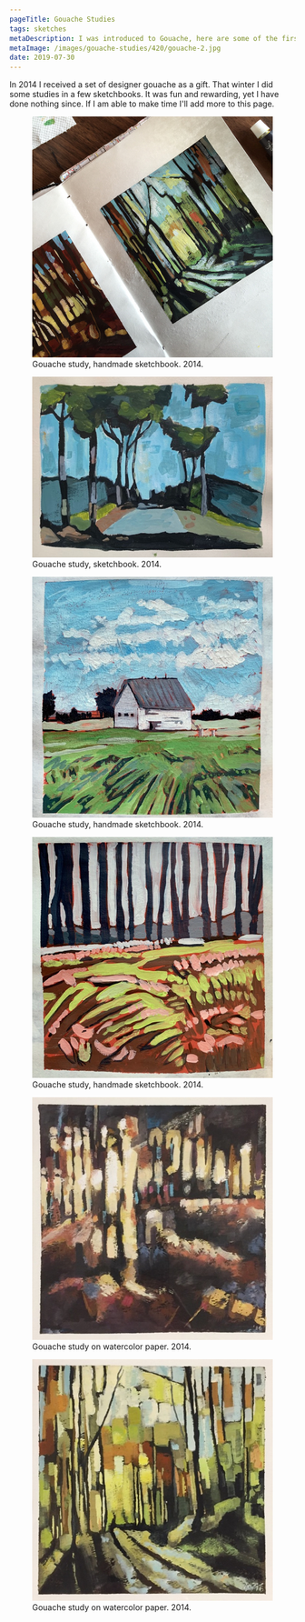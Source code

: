 ```yaml
---
pageTitle: Gouache Studies
tags: sketches
metaDescription: I was introduced to Gouache, here are some of the first studies.
metaImage: /images/gouache-studies/420/gouache-2.jpg
date: 2019-07-30
---
```

In 2014 I received a set of designer gouache as a gift. That winter I did some studies in a few sketchbooks. It was fun and rewarding, yet I have done nothing since. If I am able to make time I'll add more to this page. 

<figure> 
    <img src="/images/gouache-studies/768/gouache-2.jpg" alt="Gouache study">
    <figcaption>Gouache study, handmade sketchbook. 2014.</figcaption>
</figure>
<figure>
    <img src="/images/gouache-studies/640/sketchbook-1.jpg" alt="Gouache study">
    <figcaption>Gouache study, sketchbook. 2014.</figcaption>
</figure>
<figure>
    <img src="/images/gouache-studies/640/sketchbook-2.jpg" alt="Gouache study">
    <figcaption>Gouache study, handmade sketchbook. 2014.</figcaption>
</figure>
<figure>
    <img src="/images/gouache-studies/640/sketchbook-3.jpg" alt="Gouache study">
    <figcaption>Gouache study, handmade sketchbook. 2014.</figcaption>
</figure>
<figure>
    <img src="/images/gouache-studies/640/gouache-1.jpg" alt="Gouache study">
    <figcaption>Gouache study on watercolor paper. 2014.</figcaption>
</figure>
<figure>
    <img src="/images/gouache-studies/640/gouache-4.jpg" alt="Gouache study">
    <figcaption>Gouache study on watercolor paper. 2014.</figcaption>
</figure>


